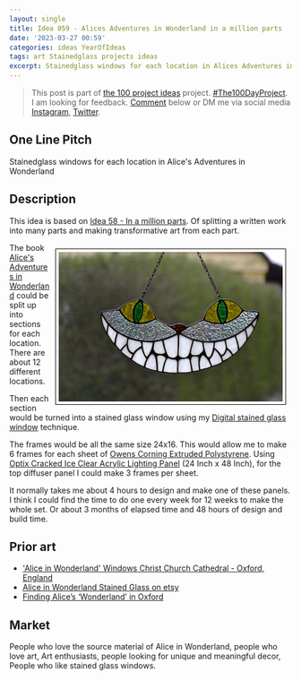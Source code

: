 ```yaml
---
layout: single
title: Idea 059 - Alices Adventures in Wonderland in a million parts
date: '2023-03-27 00:59'
categories: ideas YearOfIdeas
tags: art Stainedglass projects ideas
excerpt: Stainedglass windows for each location in Alices Adventures in Wonderland
---
```


> This post is part of [the 100 project ideas](/projects/2023-100-ideas/) project. [#The100DayProject](https://www.the100dayproject.org/). I am looking for feedback. <a href='#utterances-comments'>Comment</a> below or DM me via social media <a href="https://instagram.com/funvill" rel="nofollow noopener noreferrer"><i class="fab fa-fw fa-instagram" aria-hidden="true"></i><span class="label">Instagram</span></a>, <a href="https://twitter.com/funvill" rel="nofollow noopener noreferrer"><i class="fab fa-fw fa-twitter" aria-hidden="true"></i><span class="label">Twitter</span></a>.

## One Line Pitch

Stainedglass windows for each location in Alice's Adventures in Wonderland

## Description

This idea is based on [Idea 58 - In a million parts](/idea058-a-quotable-book-in-a-million-parts/). Of splitting a written work into many parts and making transformative art from each part.

<img src="/public/uploads/2023/cheshire-cat-stained-glass.png" alt="cheshire-cat-stained-glass" style="float: right; margin: 10px; border: 1px solid black; padding: 5px"/>The book [Alice's Adventures in Wonderland](https://www.goodreads.com/book/show/24213.Alice_s_Adventures_in_Wonderland_Through_the_Looking_Glass) could be split up into sections for each location. There are about 12 different locations.

Then each section would be turned into a stained glass window using my [Digital stained glass window](https://blog.abluestar.com/projects/2018-stained-glass-window/) technique.

The frames would be all the same size 24x16. This would allow me to make 6 frames for each sheet of [Owens Corning Extruded Polystyrene](https://www.homedepot.ca/product/owens-corning-foamular-c-200-extruded-polystyrene-rigid-insulation-24-inch-x-96-inch-x-1-inch-butt-edge/1000155116). Using [Optix Cracked Ice Clear Acrylic Lighting
Panel](https://www.homedepot.ca/product/optix-cracked-ice-clear-acrylic-lighting-panel-23-75-inch-x-47-75-inch/1000143373) (24 Inch x 48 Inch), for the top diffuser panel I could make 3 frames per sheet.

It normally takes me about 4 hours to design and make one of these panels. I think I could find the time to do one every week for 12 weeks to make the whole set. Or about 3 months of elapsed time and 48 hours of design and build time.

## Prior art

- ['Alice in Wonderland' Windows Christ Church Cathedral - Oxford, England](https://www.atlasobscura.com/places/christchurch-cathedrals-alice-in-wonderland-windows)
- [Alice in Wonderland Stained Glass on etsy](https://www.etsy.com/market/alice_in_wonderland_stained_glass)
- [Finding Alice’s ‘Wonderland’ in Oxford](https://www.nytimes.com/2015/11/15/travel/alice-in-wonderland-oxford-lewis-carroll.html)

## Market

People who love the source material of Alice in Wonderland, people who love art, Art enthusiasts, people looking for unique and meaningful decor, People who like stained glass windows.
